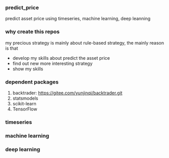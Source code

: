 ### predict_price
predict asset price using timeseries, machine learning, deep leanning 

### why create this repos

my precious strategy is mainly about rule-based strategy, the mainly reason is that 
 - develop my skills about predict the asset price
 - find out new more interesting strategy
 - show my skills

### dependent packages

1. backtrader: https://gitee.com/yunjinqi/backtrader.git
2. statsmodels
3. scikit-learn
4. TensorFlow

###  timeseries


### machine learning


### deep learning